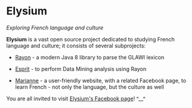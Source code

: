 # Elysium

*Exploring French language and culture*


**Elysium** is a vast open source project dedicated to studying French language and culture; it consists of several subprojects:

* [Rayon](https://github.com/giancosta86/Rayon) - a modern Java 8 library to parse the GLAWI lexicon

* [Esprit](https://github.com/giancosta86/Esprit) - to perform Data Mining analysis using Rayon

* [Marianne](https://github.com/giancosta86/Marianne) - a user-friendly website, with a related Facebook page, to learn French - not only the language, but the culture as well


You are all invited to visit [Elysium's Facebook page](https://www.facebook.com/Elysium-Exploring-French-1864049787240701/)! ^\_\_^